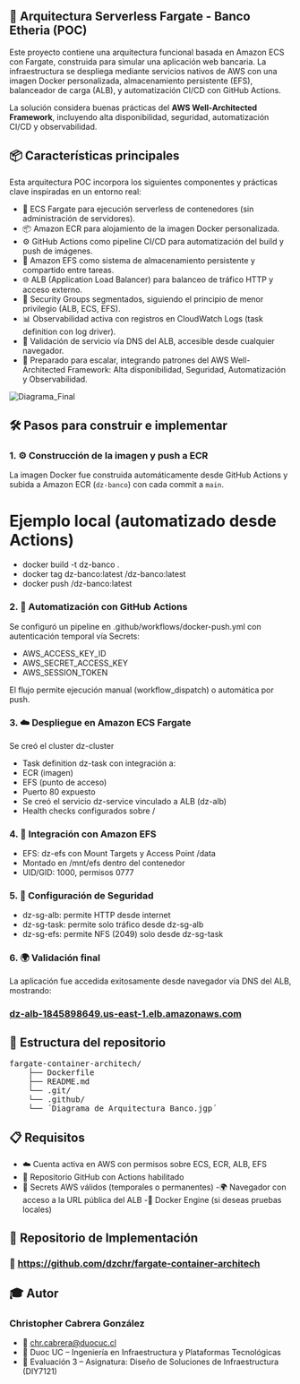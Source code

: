 ## 🚀 Arquitectura Serverless Fargate - Banco Etheria (POC)

Este proyecto contiene una arquitectura funcional basada en Amazon ECS con Fargate, construida para simular una aplicación web bancaria. La infraestructura se despliega mediante servicios nativos de AWS con una imagen Docker personalizada, almacenamiento persistente (EFS), balanceador de carga (ALB), y automatización CI/CD con GitHub Actions.

La solución considera buenas prácticas del **AWS Well-Architected Framework**, incluyendo alta disponibilidad, seguridad, automatización CI/CD y observabilidad.

## 📦 Características principales
Esta arquitectura POC incorpora los siguientes componentes y prácticas clave inspiradas en un entorno real:

- 🐳 ECS Fargate para ejecución serverless de contenedores (sin administración de servidores).
- 📦 Amazon ECR para alojamiento de la imagen Docker personalizada.
- ⚙️ GitHub Actions como pipeline CI/CD para automatización del build y push de imágenes.
- 📁 Amazon EFS como sistema de almacenamiento persistente y compartido entre tareas.
- 🌐 ALB (Application Load Balancer) para balanceo de tráfico HTTP y acceso externo.
- 🔐 Security Groups segmentados, siguiendo el principio de menor privilegio (ALB, ECS, EFS).
- 📊 Observabilidad activa con registros en CloudWatch Logs (task definition con log driver).
- 🧪 Validación de servicio vía DNS del ALB, accesible desde cualquier navegador.
- 🧱 Preparado para escalar, integrando patrones del AWS Well-Architected Framework: Alta disponibilidad, Seguridad, Automatización y Observabilidad.

![Diagrama_Final](https://github.com/user-attachments/assets/368e7b4a-2438-41a5-be4f-8cf83ca4f29c)

## 🛠️ Pasos para construir e implementar

### 1. ⚙️ Construcción de la imagen y push a ECR
La imagen Docker fue construida automáticamente desde GitHub Actions y subida a Amazon ECR (`dz-banco`) con cada commit a `main`.

# Ejemplo local (automatizado desde Actions)
- docker build -t dz-banco .
- docker tag dz-banco:latest <ECR-URL>/dz-banco:latest
- docker push <ECR-URL>/dz-banco:latest

### 2. 🤖 Automatización con GitHub Actions
Se configuró un pipeline en .github/workflows/docker-push.yml con autenticación temporal vía Secrets:

- AWS_ACCESS_KEY_ID
- AWS_SECRET_ACCESS_KEY
- AWS_SESSION_TOKEN

El flujo permite ejecución manual (workflow_dispatch) o automática por push.

### 3. ☁️ Despliegue en Amazon ECS Fargate
Se creó el cluster dz-cluster

- Task definition dz-task con integración a:
- ECR (imagen)
- EFS (punto de acceso)
- Puerto 80 expuesto
- Se creó el servicio dz-service vinculado a ALB (dz-alb)
- Health checks configurados sobre /

### 4. 📂 Integración con Amazon EFS

- EFS: dz-efs con Mount Targets y Access Point /data
- Montado en /mnt/efs dentro del contenedor
- UID/GID: 1000, permisos 0777

### 5. 🔐 Configuración de Seguridad

- dz-sg-alb: permite HTTP desde internet
- dz-sg-task: permite solo tráfico desde dz-sg-alb
- dz-sg-efs: permite NFS (2049) solo desde dz-sg-task

### 6. 🌍 Validación final
La aplicación fue accedida exitosamente desde navegador vía DNS del ALB, mostrando:
### [dz-alb-1845898649.us-east-1.elb.amazonaws.com](http://dz-alb-1845898649.us-east-1.elb.amazonaws.com/)

## 📁 Estructura del repositorio
<pre>
fargate-container-architech/
    ├── Dockerfile
    ├── README.md
    └── .git/
    └── .github/
    └── ´Diagrama de Arquitectura Banco.jgp´
</pre>

## 📋 Requisitos

- ☁️ Cuenta activa en AWS con permisos sobre ECS, ECR, ALB, EFS
- 🐙 Repositorio GitHub con Actions habilitado
- 🔑 Secrets AWS válidos (temporales o permanentes)
 -🌍 Navegador con acceso a la URL pública del ALB
 -🐳 Docker Engine (si deseas pruebas locales)

## 📌 Repositorio de Implementación

### 🔗 https://github.com/dzchr/fargate-container-architech

## 🎓 Autor

### Christopher Cabrera González
- 📧 chr.cabrera@duocuc.cl
- 📘 Duoc UC – Ingeniería en Infraestructura y Plataformas Tecnológicas
- 🧪 Evaluación 3 – Asignatura: Diseño de Soluciones de Infraestructura (DIY7121)
